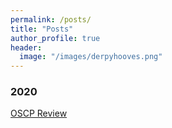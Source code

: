 ```yaml
---
permalink: /posts/
title: "Posts"
author_profile: true
header:
  image: "/images/derpyhooves.png"
---
```


### 2020

[OSCP Review](_posts/2020-01-18-OSCP-Review.md)